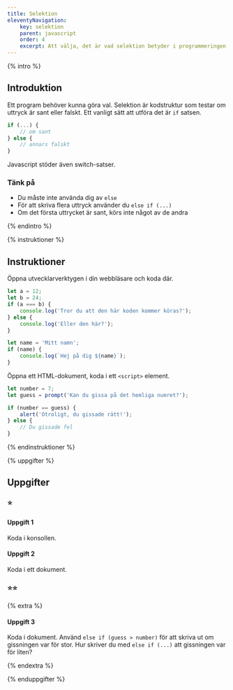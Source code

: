 ```yaml
---
title: Selektion
eleventyNavigation:
    key: selektion
    parent: javascript
    order: 4
    excerpt: Att välja, det är vad selektion betyder i programmeringen.
---
```


{% intro %}

## Introduktion

Ett program behöver kunna göra val. Selektion är kodstruktur som testar om
uttryck är sant eller falskt.
Ett vanligt sätt att utföra det är `if` satsen.

```javascript
if (...) {
    // om sant
} else {
    // annars falskt
}
```

Javascript stöder även switch-satser.

### Tänk på

-   Du måste inte använda dig av `else`
-   För att skriva flera uttryck använder du `else if (...)`
-   Om det första uttrycket är sant, körs inte något av de andra

{% endintro %}

{% instruktioner %}

## Instruktioner

Öppna utvecklarverktygen i din webbläsare och koda där.

```javascript
let a = 12;
let b = 24;
if (a === b) {
    console.log('Tror du att den här koden kommer köras?');
} else {
    console.log('Eller den här?');
}

let name = 'Mitt namn';
if (name) {
    console.log(`Hej på dig ${name}`);
}
```

Öppna ett HTML-dokument, koda i ett `<script>` element.

```javascript
let number = 7;
let guess = prompt('Kan du gissa på det hemliga numret?');

if (number == guess) {
    alert('Otroligt, du gissade rätt!');
} else {
    // Du gissade fel
}
```

{% endinstruktioner %}

{% uppgifter %}

## Uppgifter

### ⭐

#### Uppgift 1

Koda i konsollen.

#### Uppgift 2

Koda i ett dokument.

### ⭐⭐

{% extra %}

#### Uppgift 3

Koda i dokument.
Använd `else if (guess > number)` för att skriva
ut om gissningen var för stor. Hur skriver du med `else if (...)`
att gissningen var för liten?

{% endextra %}

{% enduppgifter %}
